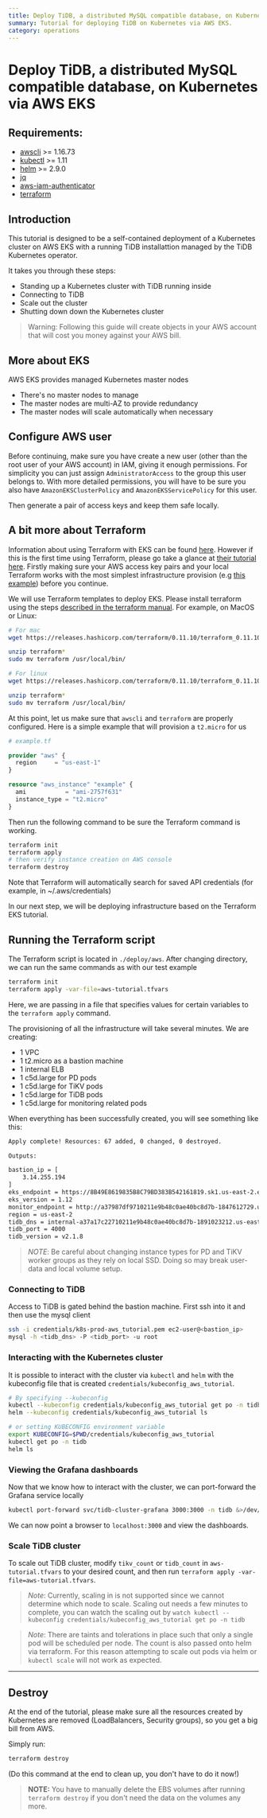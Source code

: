 ```yaml
---
title: Deploy TiDB, a distributed MySQL compatible database, on Kubernetes via AWS EKS
summary: Tutorial for deploying TiDB on Kubernetes via AWS EKS.
category: operations
---
```


# Deploy TiDB, a distributed MySQL compatible database, on Kubernetes via AWS EKS

## Requirements:
* [awscli](https://docs.aws.amazon.com/cli/latest/userguide/cli-chap-install.html) >= 1.16.73
* [kubectl](https://kubernetes.io/docs/tasks/tools/install-kubectl/#install-kubectl) >= 1.11
* [helm](https://github.com/helm/helm/blob/master/docs/install.md#installing-the-helm-client) >= 2.9.0
* [jq](https://stedolan.github.io/jq/download/)
* [aws-iam-authenticator](https://github.com/kubernetes-sigs/aws-iam-authenticator#4-set-up-kubectl-to-use-authentication-tokens-provided-by-aws-iam-authenticator-for-kubernetes)
* [terraform](https://www.terraform.io/downloads.html)

## Introduction

This tutorial is designed to be a self-contained deployment of a Kubernetes cluster on AWS EKS with a running TiDB installattion managed by the TiDB Kubernetes operator.

It takes you through these steps:

- Standing up a Kubernetes cluster with TiDB running inside
- Connecting to TiDB
- Scale out the cluster
- Shutting down down the Kubernetes cluster

> Warning: Following this guide will create objects in your AWS account that will cost you money against your AWS bill.

## More about EKS

AWS EKS provides managed Kubernetes master nodes

- There's no master nodes to manage
- The master nodes are multi-AZ to provide redundancy
- The master nodes will scale automatically when necessary

## Configure AWS user

Before continuing, make sure you have create a new user (other than the
root user of your AWS account) in IAM, giving it enough permissions.
For simplicity you can just assign `AdministratorAccess` to the group this user
belongs to. With more detailed permissions, you will have to be sure you also have
`AmazonEKSClusterPolicy` and `AmazonEKSServicePolicy` for this user.

Then generate a pair of access keys and keep them safe locally. 

## A bit more about Terraform

Information about using Terraform with EKS can be found [here](https://www.terraform.io/docs/providers/aws/guides/eks-getting-started.html).
However if this is the first time using Terraform, please go take a glance
at [their tutorial here](https://www.terraform.io/intro/getting-started/install.html).
Firstly making sure your AWS access key pairs and your local Terraform works with
the most simplest infrastructure provision (e.g [this example](https://www.terraform.io/intro/getting-started/build.html#configuration)) before you
continue.


We will use Terraform templates to deploy EKS. Please install terraform using the steps [described in the terraform manual](https://www.terraform.io/intro/getting-started/install.html). For example, on MacOS or Linux:

```sh
# For mac
wget https://releases.hashicorp.com/terraform/0.11.10/terraform_0.11.10_darwin_amd64.zip

unzip terraform*
sudo mv terraform /usr/local/bin/
```

```sh
# For linux
wget https://releases.hashicorp.com/terraform/0.11.10/terraform_0.11.10_linux_amd64.zip

unzip terraform*
sudo mv terraform /usr/local/bin/
```

At this point, let us make sure that `awscli` and `terraform` are properly configured. Here is a simple example that will provision a `t2.micro` for us

```tf
# example.tf

provider "aws" {
  region     = "us-east-1"
}

resource "aws_instance" "example" {
  ami           = "ami-2757f631"
  instance_type = "t2.micro"
}
```

Then run the following command to be sure the Terraform command is working.

```sh
terraform init
terraform apply
# then verify instance creation on AWS console
terraform destroy
```

Note that Terraform will automatically search for saved API credentials (for example, in ~/.aws/credentials)

In our next step, we will be deploying infrastructure based on the Terraform EKS tutorial.

## Running the Terraform script

The Terraform script is located in `./deploy/aws`. After changing directory, we can run the same commands as with our test example
```sh
terraform init
terraform apply -var-file=aws-tutorial.tfvars
```
Here, we are passing in a file that specifies values for certain variables to the `terraform apply` command.

The provisioning of all the infrastructure will take several minutes. We are creating:

* 1 VPC
* 1 t2.micro as a bastion machine
* 1 internal ELB
* 1 c5d.large for PD pods
* 1 c5d.large for TiKV pods
* 1 c5d.large for TiDB pods
* 1 c5d.large for monitoring related pods

When everything has been successfully created, you will see something like this:

```sh
Apply complete! Resources: 67 added, 0 changed, 0 destroyed.

Outputs:

bastion_ip = [
    3.14.255.194
]
eks_endpoint = https://8B49E8619835B8C79BD383B542161819.sk1.us-east-2.eks.amazonaws.com
eks_version = 1.12
monitor_endpoint = http://a37987df9710211e9b48c0ae40bc8d7b-1847612729.us-east-2.elb.amazonaws.com:3000
region = us-east-2
tidb_dns = internal-a37a17c22710211e9b48c0ae40bc8d7b-1891023212.us-east-2.elb.amazonaws.com
tidb_port = 4000
tidb_version = v2.1.8
```

> *NOTE*: Be careful about changing instance types for PD and TiKV worker groups as they rely on local SSD. Doing so may break user-data and local volume setup.
### Connecting to TiDB

Access to TiDB is gated behind the bastion machine. First ssh into it and then use the mysql client
```sh
ssh -i credentials/k8s-prod-aws_tutorial.pem ec2-user@<bastion_ip>
mysql -h <tidb_dns> -P <tidb_port> -u root
```

### Interacting with the Kubernetes cluster

It is possible to interact with the cluster via `kubectl` and `helm` with the kubeconfig file that is created `credentials/kubeconfig_aws_tutorial`.

```sh 
# By specifying --kubeconfig
kubectl --kubeconfig credentials/kubeconfig_aws_tutorial get po -n tidb
helm --kubeconfig credentials/kubeconfig_aws_tutorial ls

# or setting KUBECONFIG environment variable
export KUBECONFIG=$PWD/credentials/kubeconfig_aws_tutorial
kubectl get po -n tidb
helm ls
```

### Viewing the Grafana dashboards

Now that we know how to interact with the cluster, we can port-forward the Grafana service locally

```bash
kubectl port-forward svc/tidb-cluster-grafana 3000:3000 -n tidb &>/dev/null &
```

We can now point a browser to `localhost:3000` and view the dashboards.


### Scale TiDB cluster

To scale out TiDB cluster, modify `tikv_count` or `tidb_count` in `aws-tutorial.tfvars` to your desired count, and then run `terraform apply -var-file=aws-tutorial.tfvars`.

> *Note*: Currently, scaling in is not supported since we cannot determine which node to scale. Scaling out needs a few minutes to complete, you can watch the scaling out by `watch kubectl --kubeconfig credentials/kubeconfig_aws_tutorial get po -n tidb`

> *Note*: There are taints and tolerations in place such that only a single pod will be scheduled per node. The count is also passed onto helm via terraform. For this reason attempting to scale out pods via helm or `kubectl scale` will not work as expected.
---

## Destroy

At the end of the tutorial, please make sure all the resources created by Kubernetes are removed (LoadBalancers, Security groups), so you get a
big bill from AWS.

Simply run:

```sh
terraform destroy
```

(Do this command at the end to clean up, you don't have to do it now!)

> **NOTE:** You have to manually delete the EBS volumes after running `terraform destroy` if you don't need the data on the volumes any more.
